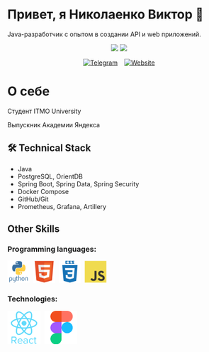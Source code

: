 # Привет, я Николаенко Виктор 👋
Java-разработчик с опытом в создании API и web приложений.


<p align='center'>
   <a href="https://github-readme-stats.vercel.app/api?username=vnikolaenko-dev&show_icons=true&count_private=true"><img
           height=150
           src="https://github-readme-stats.vercel.app/api?username=vnikolaenko-dev&show_icons=true&count_private=true"/></a>
      <a href="https://github.com/vnikolaenko-dev/github-readme-stats"><img height=150
                                                                 src="https://github-readme-stats.vercel.app/api/top-langs/?username=vnikolaenko-dev&layout=compact&cache_seconds=10"/></a>
</p>


<div id="badges" align='center' style="display: flex; gap: 15px; justify-content: center;">
  <a href="https://t.me/vnikolaenko" target="_blank">
    <img src="https://img.shields.io/badge/My_Telegram-2B7DE2?style=for-the-badge&logo=telegram&logoColor=white&labelColor=2B7DE2" alt="Telegram" height="40"/>
  </a>
  <a href="https://www.vnikolaenko.site/" target="_blank">
    <img src="https://img.shields.io/badge/My_Website-8A2BE2?style=for-the-badge&logo=googlechrome&logoColor=white&labelColor=8A2BE2" alt="Website" height="40"/>
  </a>
</div>

<div>
  <h1>О себе</h1>
  <p>Студент ITMO University</p> 
  <p>Выпускник Академии Яндекса</p>
<div>

## 🛠 Technical Stack
*   Java
*   PostgreSQL, OrientDB
*   Spring Boot, Spring Data, Spring Security
*   Docker Compose
*   GitHub/Git
*   Prometheus, Grafana, Artillery

## Other Skills
  <h3>Programming languages:</h3>
  <div>
    <img src="https://github.com/devicons/devicon/blob/master/icons/python/python-original-wordmark.svg" title="Python" alt="Python" width="50" height="50"/>&nbsp;
    <img src="https://github.com/devicons/devicon/blob/master/icons/html5/html5-original.svg" title="HTML5" alt="HTML" width="50" height="50"/>&nbsp;
    <img src="https://github.com/devicons/devicon/blob/master/icons/css3/css3-plain-wordmark.svg"  title="CSS3" alt="CSS" width="50" height="50"/>&nbsp;
    <img src="https://github.com/devicons/devicon/blob/master/icons/javascript/javascript-original.svg" title="JavaScript" alt="JavaScript" width="50" height="50"/>&nbsp;
  </div>

  <h3>Technologies:</h3>
  <div>
    <img src="https://github.com/devicons/devicon/blob/master/icons/react/react-original-wordmark.svg" title="React" alt="React" width="75" height="75"/>&nbsp;
    <img src="https://github.com/devicons/devicon/blob/master/icons/figma/figma-original.svg" title="Figma" alt="Figma" width="75" height="75"/>&nbsp;
  </div>
